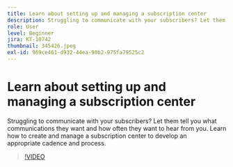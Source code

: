 ```yaml
---
title: Learn about setting up and managing a subscription center
description: Struggling to communicate with your subscribers? Let them tell you what communications they want and how often they want to hear from you. Learn how to create and manage a subscription center to develop an appropriate cadence and process.
role: User
level: Beginner
jira: KT-10742
thumbnail: 345426.jpeg
exl-id: 969ce461-d932-44ea-90b2-975fa79525c2
---
```

# Learn about setting up and managing a subscription center

Struggling to communicate with your subscribers? Let them tell you what communications they want and how often they want to hear from you. Learn how to create and manage a subscription center to develop an appropriate cadence and process.

>[!VIDEO](https://video.tv.adobe.com/v/345426/?quality=12&learn=on)
